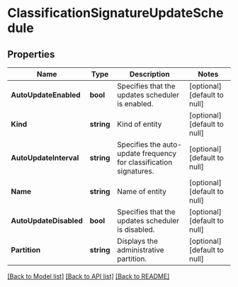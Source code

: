 # ClassificationSignatureUpdateSchedule

## Properties
Name | Type | Description | Notes
------------ | ------------- | ------------- | -------------
**AutoUpdateEnabled** | **bool** | Specifies that the updates scheduler is enabled. | [optional] [default to null]
**Kind** | **string** | Kind of entity | [optional] [default to null]
**AutoUpdateInterval** | **string** | Specifies the auto-update frequency for classification signatures. | [optional] [default to null]
**Name** | **string** | Name of entity | [optional] [default to null]
**AutoUpdateDisabled** | **bool** | Specifies that the updates scheduler is disabled. | [optional] [default to null]
**Partition** | **string** | Displays the administrative partition. | [optional] [default to null]

[[Back to Model list]](../README.md#documentation-for-models) [[Back to API list]](../README.md#documentation-for-api-endpoints) [[Back to README]](../README.md)


